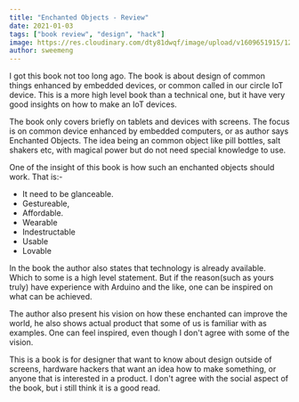 ```yaml
---
title: "Enchanted Objects - Review"
date: 2021-01-03
tags: ["book review", "design", "hack"]
image: https://res.cloudinary.com/dty81dwqf/image/upload/v1609651915/128955429_10159093295234319_3009464974639639590_o_gxsmco.jpg
author: sweemeng
---
```

I got this book not too long ago. The book is about design of common things enhanced by embedded devices, or common called in our circle IoT device. This is a more high level book than a technical one, but it have very good insights on how to make an IoT devices. 

The book only covers briefly on tablets and devices with screens. The focus is on common device enhanced by embedded computers, or as author says Enchanted Objects. The idea being an common object like pill bottles, salt shakers etc, with magical power but do not need special knowledge to use. 

One of the insight of this book is how such an enchanted objects should work. That is:- 

* It need to be glanceable.
* Gestureable, 
* Affordable.
* Wearable
* Indestructable
* Usable
* Lovable

In the book the author also states that technology is already available. Which to some is a high level statement. But if the reason(such as yours truly) have experience with Arduino and the like, one can be inspired on what can be achieved. 

The author also present his vision on how these enchanted can improve the world, he also shows actual product that some of us is familiar with as examples. One can feel inspired, even though I don't agree with some of the vision. 

This is a book is for designer that want to know about design outside of screens, hardware hackers that want an idea how to make something, or anyone that is interested in a product. I don't agree with the social aspect of the book, but i still think it is a good read. 
